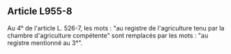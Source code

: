 Article L955-8
----
Au 4° de l'article L. 526-7, les mots : "au registre de l'agriculture tenu par
la chambre d'agriculture compétente" sont remplacés par les mots : "au registre
mentionné au 3°".

